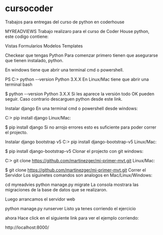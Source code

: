 # cursocoder
Trabajos para entregas del curso de python en coderhouse

MYREADVIEWS
Trabajo realizaro para el curso de Coder House python, este codigo contiene:

Vistas
Formularios
Modelos
Templates

Checkear que tengas Python
Para comenzar primero tienen que asegurarse que tienen instalado, python.

En windows tiene que abrir una terminal cmd o powershell.

PS C:\> python --version
Python 3.X.X 
En Linux/Mac tiene que abrir una terminal bash

$ python --version
Python 3.X.X 
Si les aparece la versión todo OK pueden seguir. Caso contrario descarguen python desde este link.

Instalar django
En una terminal cmd o powershell desde windows:

C:\> pip install django
Linux/Mac:

$ pip install django
Si no arrojo errores esto es suficiente para poder correr el projecto.

Instalar django bootstrap v5
C:\> pip install django-bootstrap-v5
Linux/Mac:

$ pip install django-bootstrap-v5
Clonar el projecto con git
windows:

C:\> git clone https://github.com/martinezger/mi-primer-mvt.git
Linux/Mac:

$ git clone https://github.com/martinezger/mi-primer-mvt.git
Correr el Servidor
Los siguinetes comandos son analogos en Mac/Linux/Windows:

cd myreadvies
python manage.py migrate
La consola mostrara las migraciones de la base de datos que se realizaron.

Luego arrancamos el servidor web

python manage.py runserver
Listo ya tenes corriendo el ejercicio

ahora Hace click en el siguiente link para ver el ejemplo corriendo:

http://localhost:8000/